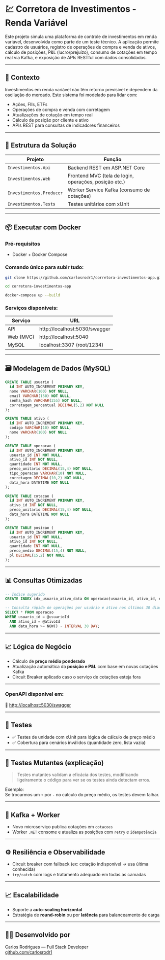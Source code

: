 
# 💹 Corretora de Investimentos - Renda Variável

Este projeto simula uma plataforma de controle de investimentos em renda variável, desenvolvida como parte de um teste técnico. A aplicação permite cadastro de usuários, registro de operações de compra e venda de ativos, cálculo de posições, P&L (lucro/prejuízo), consumo de cotações em tempo real via Kafka, e exposição de APIs RESTful com dados consolidados.

---

## 📘 Contexto

Investimentos em renda variável não têm retorno previsível e dependem da oscilação do mercado. Este sistema foi modelado para lidar com:

- Ações, FIIs, ETFs
- Operações de compra e venda com corretagem
- Atualizações de cotação em tempo real
- Cálculo de posição por cliente e ativo
- APIs REST para consultas de indicadores financeiros

---

## 🧱 Estrutura da Solução

| Projeto                 | Função                                                       |
|-------------------------|--------------------------------------------------------------|
| `Investimentos.Api`     | Backend REST em ASP.NET Core                                 |
| `Investimentos.Web`     | Frontend MVC (tela de login, operações, posição etc.)        |
| `Investimentos.Producer`| Worker Service Kafka (consumo de cotações)
| `Investimentos.Tests`   | Testes unitários com xUnit                                   |

---

## 📦 Executar com Docker

### Pré-requisitos
- Docker + Docker Compose

### Comando único para subir tudo:

```bash
git clone https://github.com/carlosrodr1/corretora-investimentos-app.git

cd corretora-investimentos-app

docker-compose up --build
```

### Serviços disponíveis:

| Serviço         | URL                           |
|-----------------|--------------------------------|
| API             | http://localhost:5030/swagger |
| Web (MVC)       | http://localhost:5040         |
| MySQL           | localhost:3307 (root/1234)     |

---

## 🗃️ Modelagem de Dados (MySQL)

```sql
CREATE TABLE usuario (
  id INT AUTO_INCREMENT PRIMARY KEY,
  nome VARCHAR(100) NOT NULL,
  email VARCHAR(150) NOT NULL,
  senha_hash VARCHAR(255) NOT NULL,
  corretagem_percentual DECIMAL(5,2) NOT NULL
);

CREATE TABLE ativo (
  id INT AUTO_INCREMENT PRIMARY KEY,
  codigo VARCHAR(10) NOT NULL,
  nome VARCHAR(100) NOT NULL
);

CREATE TABLE operacao (
  id INT AUTO_INCREMENT PRIMARY KEY,
  usuario_id INT NOT NULL,
  ativo_id INT NOT NULL,
  quantidade INT NOT NULL,
  preco_unitario DECIMAL(15,4) NOT NULL,
  tipo_operacao VARCHAR(10) NOT NULL,
  corretagem DECIMAL(10,2) NOT NULL,
  data_hora DATETIME NOT NULL
);

CREATE TABLE cotacao (
  id INT AUTO_INCREMENT PRIMARY KEY,
  ativo_id INT NOT NULL,
  preco_unitario DECIMAL(15,4) NOT NULL,
  data_hora DATETIME NOT NULL
);

CREATE TABLE posicao (
  id INT AUTO_INCREMENT PRIMARY KEY,
  usuario_id INT NOT NULL,
  ativo_id INT NOT NULL,
  quantidade INT NOT NULL,
  preco_medio DECIMAL(15,4) NOT NULL,
  pl DECIMAL(15,2) NOT NULL
);

```

---

## 📊 Consultas Otimizadas

```sql
-- Índice sugerido
CREATE INDEX idx_usuario_ativo_data ON operacao(usuario_id, ativo_id, data_hora);

-- Consulta rápida de operações por usuário e ativo nos últimos 30 dias
SELECT * FROM operacao
WHERE usuario_id = @usuarioId
  AND ativo_id = @ativoId
  AND data_hora >= NOW() - INTERVAL 30 DAY;

```

---

## 📈 Lógica de Negócio

- Cálculo de **preço médio ponderado**
- Atualização automática da **posição e P&L** com base em novas cotações Kafka
- Circuit Breaker aplicado caso o serviço de cotações esteja fora

---

### OpenAPI disponível em:
📄 [http://localhost:5030/swagger](http://localhost:5030/swagger)

---

## 🧪 Testes

- ✅ Testes de unidade com xUnit para lógica de cálculo de preço médio
- ✅ Cobertura para cenários inválidos (quantidade zero, lista vazia)

---

## 🧠 Testes Mutantes (explicação)

> Testes mutantes validam a eficácia dos testes, modificando ligeiramente o código para ver se os testes ainda detectam erros.

Exemplo:  
Se trocarmos um `+` por `-` no cálculo do preço médio, os testes devem falhar.

---

## 🔁 Kafka + Worker

- Novo microserviço publica cotações em `cotacoes`
- Worker `.NET` consome e atualiza as posições com `retry` e `idempotência`

---

## ⚙️ Resiliência e Observabilidade

- Circuit breaker com fallback (ex: cotação indisponível → usa última conhecida)
- `try/catch` com logs e tratamento adequado em todas as camadas

---

## 📈 Escalabilidade

- Suporte a **auto-scaling horizontal**
- Estratégia de **round-robin** ou por **latência** para balanceamento de carga

---

## 👨‍💻 Desenvolvido por

Carlos Rodrigues — Full Stack Developer  
[github.com/carlosrodr1](https://github.com/carlosrodr1)

